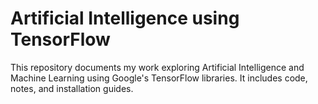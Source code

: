# Artificial Intelligence using TensorFlow

This repository documents my work exploring Artificial Intelligence and Machine Learning using Google's TensorFlow libraries.  It includes code, notes, and installation guides.
